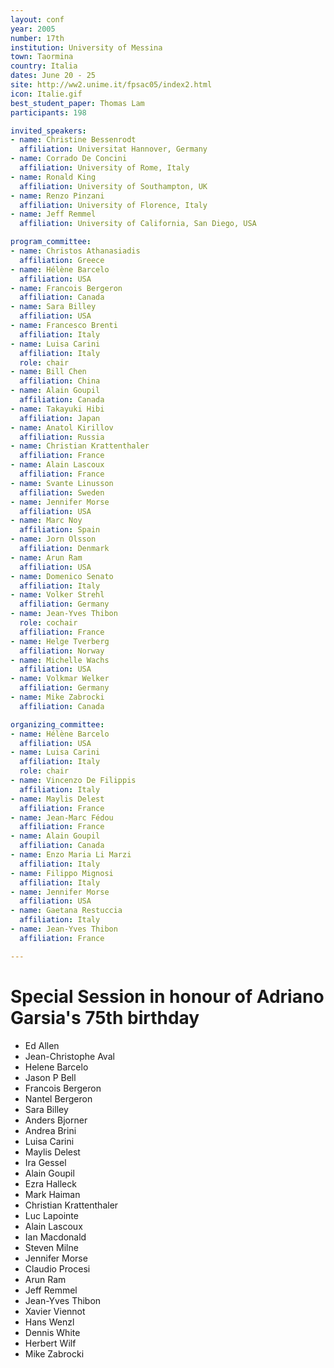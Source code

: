 ```yaml
---
layout: conf
year: 2005
number: 17th
institution: University of Messina
town: Taormina
country: Italia
dates: June 20 - 25
site: http://ww2.unime.it/fpsac05/index2.html
icon: Italie.gif
best_student_paper: Thomas Lam
participants: 198

invited_speakers:
- name: Christine Bessenrodt
  affiliation: Universitat Hannover, Germany
- name: Corrado De Concini
  affiliation: University of Rome, Italy
- name: Ronald King
  affiliation: University of Southampton, UK
- name: Renzo Pinzani
  affiliation: University of Florence, Italy
- name: Jeff Remmel
  affiliation: University of California, San Diego, USA

program_committee:
- name: Christos Athanasiadis
  affiliation: Greece
- name: Hélène Barcelo
  affiliation: USA
- name: Francois Bergeron
  affiliation: Canada
- name: Sara Billey
  affiliation: USA
- name: Francesco Brenti
  affiliation: Italy
- name: Luisa Carini
  affiliation: Italy
  role: chair
- name: Bill Chen
  affiliation: China
- name: Alain Goupil
  affiliation: Canada
- name: Takayuki Hibi
  affiliation: Japan
- name: Anatol Kirillov
  affiliation: Russia
- name: Christian Krattenthaler
  affiliation: France
- name: Alain Lascoux
  affiliation: France
- name: Svante Linusson
  affiliation: Sweden
- name: Jennifer Morse
  affiliation: USA
- name: Marc Noy
  affiliation: Spain
- name: Jorn Olsson
  affiliation: Denmark
- name: Arun Ram
  affiliation: USA
- name: Domenico Senato
  affiliation: Italy
- name: Volker Strehl
  affiliation: Germany
- name: Jean-Yves Thibon
  role: cochair
  affiliation: France
- name: Helge Tverberg
  affiliation: Norway
- name: Michelle Wachs
  affiliation: USA
- name: Volkmar Welker
  affiliation: Germany
- name: Mike Zabrocki
  affiliation: Canada

organizing_committee:
- name: Hélène Barcelo
  affiliation: USA
- name: Luisa Carini
  affiliation: Italy
  role: chair
- name: Vincenzo De Filippis
  affiliation: Italy
- name: Maylis Delest
  affiliation: France
- name: Jean-Marc Fédou
  affiliation: France
- name: Alain Goupil
  affiliation: Canada
- name: Enzo Maria Li Marzi
  affiliation: Italy
- name: Filippo Mignosi
  affiliation: Italy
- name: Jennifer Morse
  affiliation: USA
- name: Gaetana Restuccia
  affiliation: Italy
- name: Jean-Yves Thibon
  affiliation: France

---
```


# Special Session in honour of Adriano Garsia's 75th birthday

- Ed Allen
- Jean-Christophe Aval
- Helene Barcelo
- Jason P Bell
- Francois Bergeron
- Nantel Bergeron 
- Sara Billey
- Anders Bjorner
- Andrea Brini
- Luisa Carini
- Maylis Delest
- Ira Gessel
- Alain Goupil
- Ezra Halleck
- Mark Haiman
- Christian Krattenthaler
- Luc Lapointe
- Alain Lascoux
- Ian Macdonald
- Steven Milne
- Jennifer Morse
- Claudio Procesi
- Arun Ram
- Jeff Remmel
- Jean-Yves Thibon
- Xavier Viennot
- Hans Wenzl
- Dennis White
- Herbert Wilf
- Mike Zabrocki
